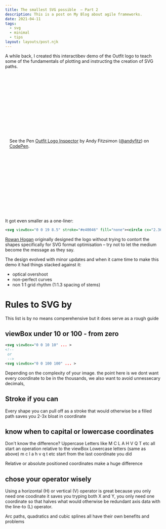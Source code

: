 ```yaml
---
title: The smallest SVG possible  – Part 2
description: This is a post on My Blog about agile frameworks.
date: 2021-04-11
tags:
  - svg
  - minimal
  - tips
layout: layouts/post.njk
---
```

A while back, I created this interactibev demo of the Outfit logo to teach some of the fundamentals of plotting and instructing the creation of SVG paths.  

<p class="codepen" data-height="450" data-theme-id="1777" data-default-tab="result" data-user="andyfitz" data-slug-hash="gOwzMwV" style="height:455px; box-sizing: border-box; display: flex; align-items: center; justify-content: center; margin: 1em 0; padding: 1em;" data-pen-title="Outfit Logo Inspector">
  <span>See the Pen <a href="https://codepen.io/andyfitz/pen/gOwzMwV">
  Outfit Logo Inspector</a> by Andy Fitzsimon (<a href="https://codepen.io/andyfitz">@andyfitz</a>)
  on <a href="https://codepen.io">CodePen</a>.</span>
</p>
<script async src="https://cpwebassets.codepen.io/assets/embed/ei.js"></script>
It got even smaller as a one-liner: 

``` xml
<svg viewBox="0 0 19 8.5" stroke="#e40046" fill="none"><circle cx="2.36" cy="6.12" r="1.68"/><path d="M5.35 4v2.5A1.02 1 0 008 6.5v-2h10.68M10.2 8.2v-6m2.3 6V2a1.3 1.2 10 012-1m.3 7.2V4.5m2.3 3.7v-6"/><path d="M14.8 2.8v0" stroke-linecap="round"/></svg>
```



<a target="_blank" href="https://rowanhogan.com/">Rowan Hogan</a> originally designed the logo without trying to contort the shapes specifically for SVG format optimisation – try not to let the medium become the message as they say. 

The design evolved with minor updates and when it came time to make this demo it had things stacked against it:
  * optical overshoot 
  * non-perfect curves 
  * non 1:1 grid rhythm (1:1.3 spacing of stems) 


# Rules to SVG by 
This list is by no means comperehensive but it does serve as a rough guide
## viewBox under 10 or 100 - from zero
``` xml
<svg viewBox="0 0 10 10" ... >   
<!-- 
 or
 -->   
<svg viewBox="0 0 100 100" ... >   

```
Depending on the complexity of your image.
the point here is we dont want every coordinate to be in the thousands, we also want to avoid unnessecary decimals, 
 

## Stroke if you can

Every shape you can pull off as a stroke that would otherwise be a filled path saves you 2-3x bloat in coordinate 


## know when to capital or lowercase coordinates

Don't know the difference?
Uppercase Letters like M C L A H V Q T etc all start an operation relative to the viewBox
Lowercase letters (same as above) m c l a h v q t etc start from the last coordinate you did

Relative or absolute positioned coordinates make a huge difference



## chose your operator wisely

Using a horizontal (H) or vertical (V) operator is great because you only need one coodinate it saves you tryping both X and Y,  you only need one coordinate so that halves what would otherwise be redundant axis data with the line-to (L) operator.

Arc paths, quadratics and cubic splines all have their own benefits and problems 

